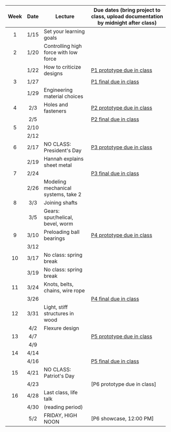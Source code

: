 | Week | Date  | Lecture                                    | Due dates (bring project to class, upload documentation by midnight after class) |
|:----:|:-----:|--------------------------------------------|------------------------------------------------------------------------|
|  1   | 1/15  | Set your learning goals                    |                                                                        |
|  2   | 1/20  | Controlling high force with low force      |                                                                        |
|      | 1/22  | How to criticize designs                   | [P1 prototype due in class](https://designforfab.com/logistics/projects/#p1-build-a-mechanical-car-launcher) |
|  3   | 1/27  |                                            | [P1 final due in class](https://designforfab.com/logistics/projects/#p1-build-a-mechanical-car-launcher) |
|      | 1/29  | Engineering material choices               |                                                                        |
|  4   | 2/3   | Holes and fasteners                        | [P2 prototype due in class](https://designforfab.com/logistics/projects/#p2-hidden-mechanism-box-for-kids) |
|      | 2/5   |                                            | [P2 final due in class](https://designforfab.com/logistics/projects/#p2-hidden-mechanism-box-for-kids) |
|  5   | 2/10  |                                            |                                                                        |
|      | 2/12  |                                            |                                                                        |
|  6   | 2/17  | NO CLASS: President's Day                  | [P3 prototype due in class](https://designforfab.com/logistics/projects/#p3-make-a-puzzle-ball) |
|      | 2/19  | Hannah explains sheet metal                |                                                                        |
|  7   | 2/24  |                                            | [P3 final due in class](https://designforfab.com/logistics/projects/#p3-make-a-puzzle-ball) |
|      | 2/26  | Modeling mechanical systems, take 2        |                                                                        |
|  8   | 3/3   | Joining shafts                             |                                                                        |
|      | 3/5   | Gears: spur/helical, bevel, worm           |                                                                        |
|  9   | 3/10  | Preloading ball bearings                   | [P4 prototype due in class](https://designforfab.com/logistics/projects/#p4-gravity-powered-record-player) |
|      | 3/12  |                                            |                                                                        |
|  10  | 3/17  | No class: spring break                     |                                                                        |
|      | 3/19  | No class: spring break                     |                                                                        |
|  11  | 3/24  | Knots, belts, chains, wire rope            |                                                                        |
|      | 3/26  |                                            | [P4 final due in class](https://designforfab.com/logistics/projects/#p4-gravity-powered-record-player) |
|  12  | 3/31  | Light, stiff structures in wood            |                                                                        |
|      | 4/2   | Flexure design                             |                                                                        |
|  13  | 4/7   |                                            | [P5 prototype due in class](https://designforfab.com/logistics/projects/#p5-lifting-machine) |
|      | 4/9   |                                            |                                                                        |
|  14  | 4/14  |                                            |                                                                        |
|      | 4/16  |                                            | [P5 final due in class](https://designforfab.com/logistics/projects/#p5-lifting-machine) |
|  15  | 4/21  | NO CLASS: Patriot's Day                    |                                                                        |
|      | 4/23  |                                            | [P6 prototype due in class]                                            |
|  16  | 4/28  | Last class, life talk                      |                                                                        |
|      | 4/30  | (reading period)                           |                                                                        |
|      | 5/2   | FRIDAY, HIGH NOON                          | [P6 showcase, 12:00 PM]                                                |

